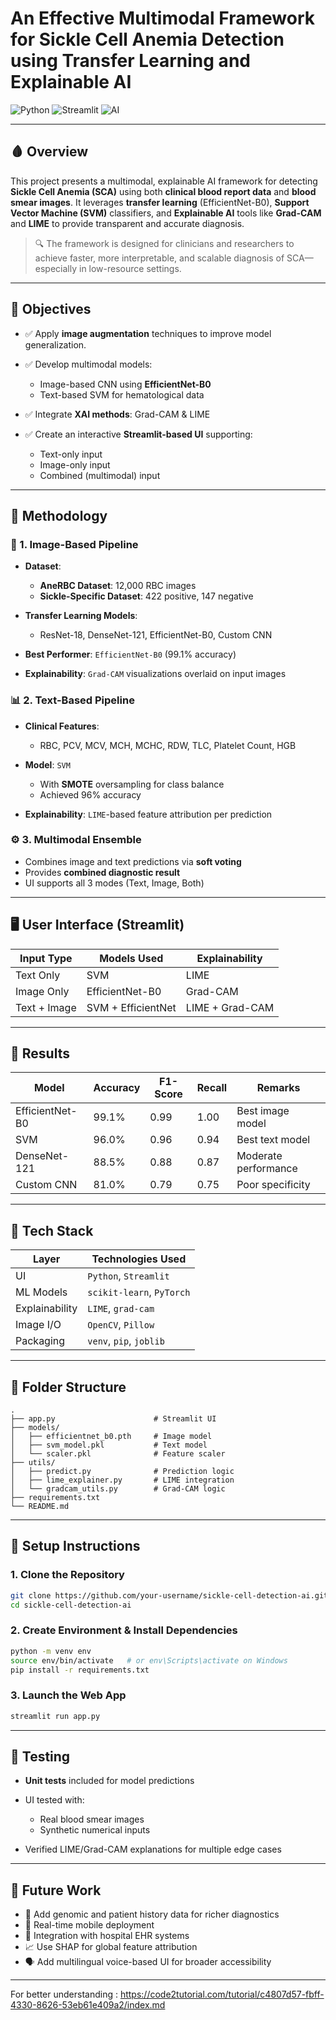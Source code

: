 

# An Effective Multimodal Framework for Sickle Cell Anemia Detection using Transfer Learning and Explainable AI


![Python](https://img.shields.io/badge/python-3.12-blue.svg)
![Streamlit](https://img.shields.io/badge/Framework-Streamlit-red)
![AI](https://img.shields.io/badge/AI-Explainable-green)

---

## 🩸 Overview

This project presents a multimodal, explainable AI framework for detecting **Sickle Cell Anemia (SCA)** using both **clinical blood report data** and **blood smear images**. It leverages **transfer learning** (EfficientNet-B0), **Support Vector Machine (SVM)** classifiers, and **Explainable AI** tools like **Grad-CAM** and **LIME** to provide transparent and accurate diagnosis.

> 🔍 The framework is designed for clinicians and researchers to achieve faster, more interpretable, and scalable diagnosis of SCA—especially in low-resource settings.

---

## 🎯 Objectives

* ✅ Apply **image augmentation** techniques to improve model generalization.
* ✅ Develop multimodal models:

  * Image-based CNN using **EfficientNet-B0**
  * Text-based SVM for hematological data
* ✅ Integrate **XAI methods**: Grad-CAM & LIME
* ✅ Create an interactive **Streamlit-based UI** supporting:

  * Text-only input
  * Image-only input
  * Combined (multimodal) input

---

## 🧠 Methodology

### 🔬 1. Image-Based Pipeline

* **Dataset**:

  * **AneRBC Dataset**: 12,000 RBC images
  * **Sickle-Specific Dataset**: 422 positive, 147 negative
* **Transfer Learning Models**:

  * ResNet-18, DenseNet-121, EfficientNet-B0, Custom CNN
* **Best Performer**: `EfficientNet-B0` (99.1% accuracy)
* **Explainability**: `Grad-CAM` visualizations overlaid on input images

### 📊 2. Text-Based Pipeline

* **Clinical Features**:

  * RBC, PCV, MCV, MCH, MCHC, RDW, TLC, Platelet Count, HGB
* **Model**: `SVM`

  * With **SMOTE** oversampling for class balance
  * Achieved 96% accuracy
* **Explainability**: `LIME`-based feature attribution per prediction

### ⚙️ 3. Multimodal Ensemble

* Combines image and text predictions via **soft voting**
* Provides **combined diagnostic result**
* UI supports all 3 modes (Text, Image, Both)

---

## 🖥️ User Interface (Streamlit)

| Input Type   | Models Used        | Explainability  |
| ------------ | ------------------ | --------------- |
| Text Only    | SVM                | LIME            |
| Image Only   | EfficientNet-B0    | Grad-CAM        |
| Text + Image | SVM + EfficientNet | LIME + Grad-CAM |

---

## 🧪 Results

| Model           | Accuracy | F1-Score | Recall | Remarks              |
| --------------- | -------- | -------- | ------ | -------------------- |
| EfficientNet-B0 | 99.1%    | 0.99     | 1.00   | Best image model     |
| SVM             | 96.0%    | 0.96     | 0.94   | Best text model      |
| DenseNet-121    | 88.5%    | 0.88     | 0.87   | Moderate performance |
| Custom CNN      | 81.0%    | 0.79     | 0.75   | Poor specificity     |

---

## 🧰 Tech Stack

| Layer          | Technologies Used         |
| -------------- | ------------------------- |
| UI             | `Python`, `Streamlit`     |
| ML Models      | `scikit-learn`, `PyTorch` |
| Explainability | `LIME`, `grad-cam`        |
| Image I/O      | `OpenCV`, `Pillow`        |
| Packaging      | `venv`, `pip`, `joblib`   |

---

## 📁 Folder Structure

```
.
├── app.py                      # Streamlit UI
├── models/
│   ├── efficientnet_b0.pth     # Image model
│   ├── svm_model.pkl           # Text model
│   └── scaler.pkl              # Feature scaler
├── utils/
│   ├── predict.py              # Prediction logic
│   ├── lime_explainer.py       # LIME integration
│   └── gradcam_utils.py        # Grad-CAM logic
├── requirements.txt
└── README.md
```

---

## 🔄 Setup Instructions

### 1. Clone the Repository

```bash
git clone https://github.com/your-username/sickle-cell-detection-ai.git
cd sickle-cell-detection-ai
```

### 2. Create Environment & Install Dependencies

```bash
python -m venv env
source env/bin/activate   # or env\Scripts\activate on Windows
pip install -r requirements.txt
```

### 3. Launch the Web App

```bash
streamlit run app.py
```

---

## 🧪 Testing

* **Unit tests** included for model predictions
* UI tested with:

  * Real blood smear images
  * Synthetic numerical inputs
* Verified LIME/Grad-CAM explanations for multiple edge cases

---

## 🔮 Future Work

* 🧬 Add genomic and patient history data for richer diagnostics
* 📱 Real-time mobile deployment
* 🔁 Integration with hospital EHR systems
* 📈 Use SHAP for global feature attribution
* 🗣️ Add multilingual voice-based UI for broader accessibility
  
---

For better understanding : https://code2tutorial.com/tutorial/c4807d57-fbff-4330-8626-53eb61e409a2/index.md
